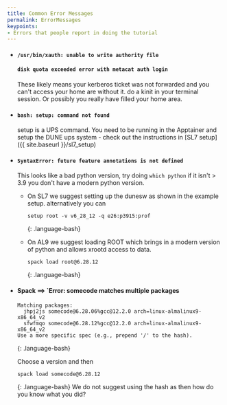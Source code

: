 ```yaml
---
title: Common Error Messages
permalink: ErrorMessages
keypoints:
- Errors that people report in doing the tutorial
--- 
```


- ####  `/usr/bin/xauth: unable to write authority file`
  #### `disk quota exceeded error with metacat auth login`

    These likely means your kerberos ticket was not forwarded and you can't access your home are without it.  do a kinit in your terminal session.  Or possibly you really have filled your home area. 

- #### `bash: setup: command not found`

  setup is a UPS command.  You need to be running in the Apptainer and setup the DUNE ups system - check out the instructions in [SL7 setup]
  ({{ site.baseurl }}/sl7_setup)


- #### `SyntaxError: future feature annotations is not defined` 

    This looks like a bad python version, try doing `which python` if it isn't > 3.9 you don't have a modern python version.

    - On SL7 we suggest setting up the dunesw as shown in the example setup. alternatively you can 

        ~~~
        setup root -v v6_28_12 -q e26:p3915:prof
        ~~~
        {: .language-bash} 

    - On AL9 we suggest loading ROOT which brings in a modern version of python and allows xrootd access to data. 

        ~~~
        spack load root@6.28.12
        ~~~
        {: .language-bash} 


- #### Spack ==> `Error: somecode matches multiple packages
  ~~~
  Matching packages:
    jhpj2js somecode@6.28.06%gcc@12.2.0 arch=linux-almalinux9-x86_64_v2
    sfwfmqo somecode@6.28.12%gcc@12.2.0 arch=linux-almalinux9-x86_64_v2
  Use a more specific spec (e.g., prepend '/' to the hash).
  ~~~
  {: .language-bash} 

  Choose a version and then
  ~~~
  spack load somecode@6.28.12
  ~~~
  {: .language-bash} 
  We do not suggest using the hash as then how do you know what you did? 
